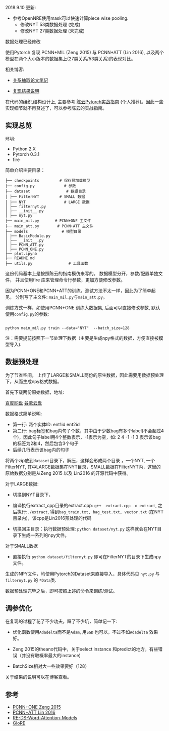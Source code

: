 
2018.9.10 更新:
- 参考OpenNRE使用mask可以快速计算piece wise pooling.
    - 修改NYT 53类数据处理 (完成)
    - 修改NYT 27类数据处理 (未完成)
    
数据处理已经修改

使用Pytorch 复现 PCNN+MIL (Zeng 2015) 与 PCNN+ATT (Lin 2016), 以及两个模型在两个大小版本的数据集上(27类关系/53类关系)的表现对比。



相关博客:

- [关系抽取论文笔记](http://shomy.top/2018/02/28/relation-extraction/)

- [复现结果说明](http://shomy.top/2018/07/05/pytorch-relation-extraction/)



在代码的组织,结构设计上,  主要参考 [陈云Pytorch实战指南](https://zhuanlan.zhihu.com/p/29024978) (个人推荐)。因此一些实现细节就不再赘述了，可以参考陈云的实战指南。



## 实现总览


环境:

- Python 2.X
- Pytorch 0.3.1
- fire

简单介绍主要目录：

```
├── checkpoints         # 保存预加载模型
├── config.py             # 参数
├── dataset                # 数据目录
│ ├── FilterNYT         # SMALL 数据
│ ├── NYT                 # LARGE 数据
│ ├── filternyt.py
│ ├── __init__.py
│ ├── nyt.py
├── main_mil.py       # PCNN+ONE 主文件
├── main_att.py        # PCNN+ATT 主文件
├── models               # 模型目录
│ ├── BasicModule.py
│ ├── __init__.py
│ ├── PCNN_ATT.py
│ ├── PCNN_ONE.py
├── plot.ipynb
├── README.md
├── utils.py                # 工具函数
```



这份代码基本上是按照陈云的指南模仿来写的。 数据模型分开，参数/配置单独文件， 并且使用fire 库来管理命令行参数，更加方便修改参数。

因为PCNN+ONE和PCNN+ATT的训练，测试方法不太一样，因此为了简单起见， 分别写了主文件: `main_mil.py`与`main_att.py`。

训练方式一样，如使用PCNN+ONE 训练大数据集, 后面可以直接修改参数, 默认使用`config.py`的参数:

```

python main_mil.py train --data="NYT"  --batch_size=128

```

注：需要提前按照下一节处理下数据（主要是生成npy格式的数据，方便直接被模型导入).



## 数据预处理

为了节省空间， 上传了LARGE和SMALL两份的原生数据，因此需要用数据预处理下，从而生成npy格式数据。

首先下载两份原始数据，地址:

[百度网盘](https://pan.baidu.com/s/1Mu46NOtrrJhqN68s9WfLKg)  [谷歌云盘](https://drive.google.com/drive/folders/1kqHG0KszGhkyLA4AZSLZ2XZm9sxD8b58?usp=sharing)

数据格式简单说明:
- 第一行: 两个实体ID:  ent1id ent2id
- 第二行: bag标签和bag内句子个数，其中由于少数bag有多个label(不会超过4个)，因此句子label用4个整数表示，-1表示为空，如: 2 4 -1 -1 3 表示该bag的标签为2和4，然后包含3个句子
- 后续几行表示该bag内的句子


将两个zip放到`dataset`目录下，解压，这样会形成两个目录 ，一个NYT, 一个FilterNYT, 其中LARGE数据集在NYT目录，SMALL数据在FilterNYT内，这里的原始数据分别是从Zeng 2015 以及 Lin2016 的开源代码中获得。



对于LARGE数据:



- 切换到NYT目录下，

- 编译执行extract_cpp目录的extract.cpp: `g++  extract.cpp -o extract`, 之后执行:`./extract`, 得到`bag_train.txt, bag_test.txt, vector.txt` (在NYT目录内)，该cpp是Lin2016预处理的代码

- 切换回主目录：执行数据预处理: `python dataset/nyt.py` 这样就会在NYT目录下生成一系列的npy文件。



对于SMALL数据

- 直接执行 `python dataset/filternyt.py` 即可在FilterNYT的目录下生成npy文件。



生成的NPY文件，均使用Pytorch的Dataset来直接导入，具体代码见 `nyt.py` 与`filternyt.py` 的 `*Data`类.

数据预处理完毕之后，即可按照上述的命令来训练/测试。



##  调参优化

在复现的过程了花了不少功夫，踩了不少坑，简单记一下:

- 优化函数使用`Adadelta`而不是`Adam`, 用`SGD` 也可以，不过不如`Adadelta` 效果好。

- Zeng 2015的theano代码中，关于select instance 和predict的地方，有些错误（并没有取概率最大的instance)

- BatchSize相对大一些效果要好（128）



关于结果的说明可以在博客查看。



## 参考

- [PCNN+ONE Zeng 2015](https://github.com/smilelhh/ds_pcnns)
- [PCNN+ATT Lin 2016](https://github.com/thunlp/OpenNRE)
- [RE-DS-Word-Attention-Models](https://github.com/SharmisthaJat/RE-DS-Word-Attention-Models)
- [GloRE](https://github.com/ppuliu/GloRE)
